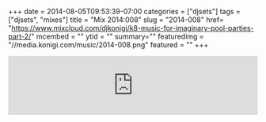 +++
date = 2014-08-05T09:53:39-07:00
categories = ["djsets"]
tags = ["djsets", "mixes"]
title = "Mix 2014:008"
slug = "2014-008"
href= "https://www.mixcloud.com/djkonigi/k8-music-for-imaginary-pool-parties-part-2/"
mcembed = ""
ytid = ""
summary=""
featuredimg = "//media.konigi.com/music/2014-008.png"
featured = ""
+++

<div class="mix"><div class="embed" >
<iframe width="100%" height="120" src="https://www.mixcloud.com/widget/iframe/?hide_cover=1&dark=1&feed=%2Fdjkonigi%2Fk8-music-for-imaginary-pool-parties-part-2%2F" frameborder="0" ></iframe>
</div></div>
